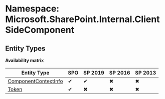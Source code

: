 # Namespace: Microsoft.SharePoint.Internal.ClientSideComponent
## Entity Types

**Availability matrix**

Entity Type | SPO | SP 2019 | SP 2016 | SP 2013
----------|-----|---------|---------|--------
[ComponentContextInfo](./EntityTypes/ComponentContextInfo) | ✔ | ✔ | ✖ | ✖
[Token](./EntityTypes/Token) | ✔ | ✖ | ✖ | ✖
